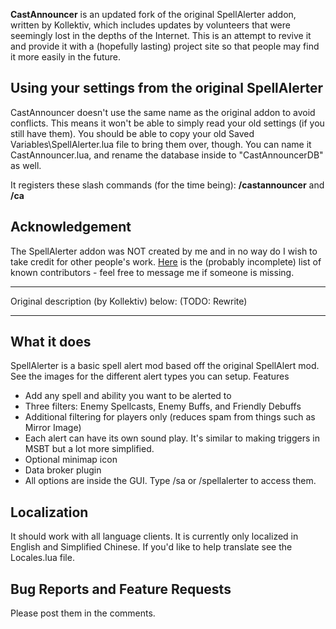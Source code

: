 
**CastAnnouncer** is an updated fork of the original SpellAlerter addon, written by Kollektiv, which includes updates by volunteers that were seemingly lost in the depths of the Internet. This is an attempt to revive it and provide it with a (hopefully lasting) project site so that people may find it more easily in the future.

## Using your settings from the original SpellAlerter

CastAnnouncer doesn't use the same name as the original addon to avoid conflicts. This means it won't be able to simply read your old settings (if you still have them). You should be able to copy your old Saved Variables\SpellAlerter.lua file to bring them over, though. You can name it CastAnnouncer.lua, and rename the database inside to "CastAnnouncerDB" as well.

It registers these slash commands (for the time being): **/castannouncer** and **/ca**

## Acknowledgement

The SpellAlerter addon was NOT created by me and in no way do I wish to take credit for other people's work. [Here](https://github.com/SacredDuckwhale/CastAnnouncer/blob/master/CONTRIBUTORS.MD) is the (probably incomplete) list of known contributors - feel free to message me if someone is missing.


-----

Original description (by Kollektiv) below: (TODO: Rewrite)

-----

## What it does

SpellAlerter is a basic spell alert mod based off the original SpellAlert mod. See the images for the different alert types you can setup.
Features

* Add any spell and ability you want to be alerted to
* Three filters: Enemy Spellcasts, Enemy Buffs, and Friendly Debuffs
* Additional filtering for players only (reduces spam from things such as Mirror Image)
* Each alert can have its own sound play. It's similar to making triggers in MSBT but a lot more simplified.
* Optional minimap icon
* Data broker plugin
* All options are inside the GUI. Type /sa or /spellalerter to access them. 

## Localization

It should work with all language clients. It is currently only localized in English and Simplified Chinese. If you'd like to help translate see the Locales.lua file.

## Bug Reports and Feature Requests

Please post them in the comments.
